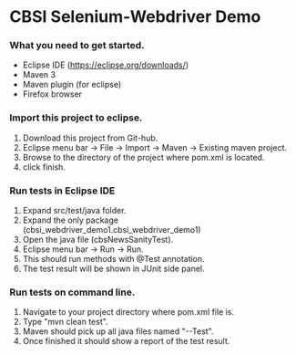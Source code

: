# CBSI Selenium-Webdriver Demo

### What you need to get started.
  - Eclipse IDE (https://eclipse.org/downloads/)
  - Maven 3
  - Maven plugin (for eclipse) 
  - Firefox browser

### Import this project to eclipse.
1. Download this project from Git-hub.
2. Eclipse menu bar -> File -> Import -> Maven -> Existing maven project.
3. Browse to the directory of the project where pom.xml is located.
4. click finish.

### Run tests in Eclipse IDE
1. Expand src/test/java folder.
2. Expand the only package (cbsi_webdriver_demo1.cbsi_webdriver_demo1)
3. Open the java file (cbsNewsSanityTest).
4. Eclipse menu bar -> Run -> Run.
5. This should run methods with @Test annotation. 
6. The test result will be shown in JUnit side panel.

### Run tests on command line.
1. Navigate to your project directory where pom.xml file is.
2. Type "mvn clean test".
3. Maven should pick up all java files named "--Test".
4. Once finished it should show a report of the test result.


